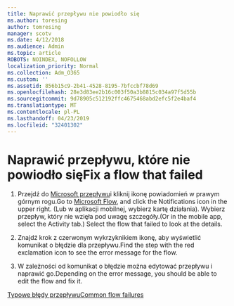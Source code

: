 ```yaml
---
title: Naprawić przepływu nie powiodło się
ms.author: toresing
author: tomresing
manager: scotv
ms.date: 4/12/2018
ms.audience: Admin
ms.topic: article
ROBOTS: NOINDEX, NOFOLLOW
localization_priority: Normal
ms.collection: Adm_O365
ms.custom: ''
ms.assetid: 856b15c9-2b41-4528-8195-7bfccbf78d69
ms.openlocfilehash: 28e3d83ee2b16c003f50a3b8815c034a97f5d55b
ms.sourcegitcommit: 9d78905c512192ffc4675468abd2efc5f2e4baf4
ms.translationtype: MT
ms.contentlocale: pl-PL
ms.lasthandoff: 04/23/2019
ms.locfileid: "32401302"
---
```

# <a name="fix-a-flow-that-failed"></a><span data-ttu-id="4e856-102">Naprawić przepływu, które nie powiodło się</span><span class="sxs-lookup"><span data-stu-id="4e856-102">Fix a flow that failed</span></span>

1. <span data-ttu-id="4e856-103">Przejdź do [Microsoft przepływu](https://flow.microsoft.com/)i kliknij ikonę powiadomień w prawym górnym rogu.</span><span class="sxs-lookup"><span data-stu-id="4e856-103">Go to [Microsoft Flow](https://flow.microsoft.com/), and click the Notifications icon in the upper right.</span></span> <span data-ttu-id="4e856-104">(Lub w aplikacji mobilnej, wybierz kartę działania). Wybierz przepływ, który nie wzięła pod uwagę szczegóły.</span><span class="sxs-lookup"><span data-stu-id="4e856-104">(Or in the mobile app, select the Activity tab.) Select the flow that failed to look at the details.</span></span>
    
2. <span data-ttu-id="4e856-105">Znajdź krok z czerwonym wykrzyknikiem ikonę, aby wyświetlić komunikat o błędzie dla przepływu.</span><span class="sxs-lookup"><span data-stu-id="4e856-105">Find the step with the red exclamation icon to see the error message for the flow.</span></span>
    
3. <span data-ttu-id="4e856-106">W zależności od komunikat o błędzie można edytować przepływu i naprawić go.</span><span class="sxs-lookup"><span data-stu-id="4e856-106">Depending on the error message, you should be able to edit the flow and fix it.</span></span> 
    
[<span data-ttu-id="4e856-107">Typowe błędy przepływu</span><span class="sxs-lookup"><span data-stu-id="4e856-107">Common flow failures</span></span>](https://go.microsoft.com/fwlink/?linkid=872110)
  

